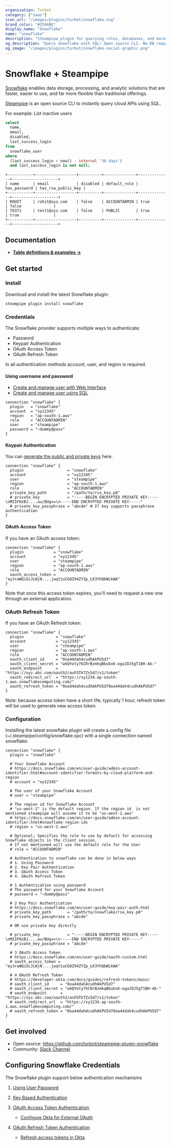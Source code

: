 ```yaml
---
organization: Turbot
category: ["saas"]
icon_url: "/images/plugins/turbot/snowflake.svg"
brand_color: "#2596BE"
display_name: "Snowflake"
name: "snowflake"
description: "Steampipe plugin for querying roles, databases, and more from Snowflake."
og_description: "Query Snowflake with SQL! Open source CLI. No DB required."
og_image: "/images/plugins/turbot/snowflake-social-graphic.png"
---
```


# Snowflake + Steampipe

[Snowflake](https://app.snowflake.com/) enables data storage, processing, and analytic solutions that are faster, easier to use, and far more flexible than traditional offerings.

[Steampipe](https://steampipe.io) is an open source CLI to instantly query cloud APIs using SQL.

For example: List inactive users

```sql
select
  name,
  email,
  disabled,
  last_success_login
from
  snowflake_user
where
  (last_success_login > now() - interval '30 days')
  and last_success_login is not null;
```

```
+-----------+------------------+----------+--------------+--------------+--------------------+
| name      | email            | disabled | default_role | has_password | has_rsa_public_key |
+-----------+------------------+----------+--------------+--------------+--------------------+
| ROHIT     | rohit@xyz.com    | false    | ACCOUNTADMIN | true         | false              |
| TEST1     | test1@xyz.com    | false    | PUBLIC       | true         | true               |
+-----------+------------------+----------+--------------+--------------+--------------------+
```

## Documentation

- **[Table definitions & examples →](/plugins/turbot/snowflake/tables)**

## Get started

### Install

Download and install the latest Snowflake plugin:

```bash
steampipe plugin install snowflake
```

### Credentials

The Snowflake provider supports multiple ways to authenticate:

- Password
- Keypair Authentication
- OAuth Access Token
- OAuth Refresh Token

In all authentication methods account, user, and region is required.

#### Using username and password

- [Create and manage user with Web Interface](https://docs.snowflake.com/en/user-guide/admin-user-management.html#using-the-web-interface)
- [Create and manage user using SQL](https://docs.snowflake.com/en/user-guide/admin-user-management.html#using-sql)

```hcl
connection "snowflake" {
  plugin   = "snowflake"
  account  = "xy12345"
  region   = "ap-south-1.aws"
  role     = "ACCOUNTADMIN"
  user     = "steampipe"
  password = "~dummy@pass"
}
```

#### Keypair Authentication

You can [generate the public and private keys](https://docs.snowflake.com/en/user-guide/key-pair-auth.html) here.

```hcl
connection "snowflake" {
  plugin                   = "snowflake"
  account                  = "xy12345"
  user                     = "steampipe"
  region                   = "ap-south-1.aws"
  role                     = "ACCOUNTADMIN"
  private_key_path         = "/path/to/rsa_key.p8"
  # private_key            = "-----BEGIN ENCRYPTED PRIVATE KEY-----\nMIIFHzBJ....au/BUg==\n-----END ENCRYPTED PRIVATE KEY-----"
  # private_key_passphrase = "abcde" # If key supports passphrase authentication
}

```

#### OAuth Access Token

If you have an OAuth access token:

```hcl
connection "snowflake" {
  plugin             = "snowflake"
  account            = "xy12345"
  user               = "steampipe"
  region             = "ap-south-1.aws"
  role               = "ACCOUNTADMIN"
  oauth_access_token = "eyJraWQiOiJLWjN....jwqt1uCG8Z94ZYZp_LK3YhQbWLkWA"
}
```

Note that once this access token expires, you'll need to request a new one through an external application.

### OAuth Refresh Token

If you have an OAuth Refresh token:

```hcl
connection "snowflake" {
  plugin              = "snowflake"
  account             = "xy12345"
  user                = "steampipe"
  region              = "ap-south-1.aws"
  role                = "ACCOUNTADMIN"
  oauth_client_id     = "0oa44dah4cudhAkPU5d7"
  oauth_client_secret = "wkQYoty7kCRrBzmkqBbubxK-egaJDJ5gT1BH-4b-"
  oauth_endpoint      = "https://xyz.abc.com/oauth2/auFGTkTZs5d7/v1/token"
  oauth_redirect_url  = "https://xy1234.ap-south-1.aws.snowflakecomputing.com/"
  oauth_refresh_token = "0oa44dah4cudhAkPU5d70oa44dah4cudhAkPU5d7"
}
```

Note: because access token have a short life; typically 1 hour, refresh token will be used to generate new access token.

### Configuration

Installing the latest snowflake plugin will create a config file (~/.steampipe/config/snowflake.spc) with a single connection named snowflake:

```hcl
connection "snowflake" {
  plugin = "snowflake"

  # Your Snowflake Account
  # https://docs.snowflake.com/en/user-guide/admin-account-identifier.html#account-identifier-formats-by-cloud-platform-and-region
  # account = "xy12345"

  # The user of your Snowflake Account
  # user = "steampipe"

  # The region id for Snowflake Account
  # "us-west-2" is the default region. If the region id  is not mentioned steampipe will assume it to be "us-west-2.aws"
  # https://docs.snowflake.com/en/user-guide/admin-account-identifier.html#snowflake-region-ids
  # region = "us-west-2.aws"

  # Optional; Specifies the role to use by default for accessing Snowflake objects in the client session.
  # If not mentioned will use the default role for the User
  # role = "ACCOUNTADMIN"

  # Authentication to snowflake can be done in below ways
  # 1. Using Password
  # 2. Key Pair Authentication
  # 3. OAuth Access Token
  # 4. OAuth Refresh Token

  # 1 Authentication using password
  # The password for your Snowflake Account
  # password = "~dummy@pass"

  # 2 Key Pair Authentication
  # https://docs.snowflake.com/en/user-guide/key-pair-auth.html
  # private_key_path       = "/path/to/snowflake/rsa_key.p8"
  # private_key_passphrase = "abcde"

  # OR use private key directly

  # private_key            = "-----BEGIN ENCRYPTED PRIVATE KEY-----\nMIIFHzBJ....au/BUg==\n-----END ENCRYPTED PRIVATE KEY-----"
  # private_key_passphrase = "abcde"

  # 3 OAuth Access Token
  # https://docs.snowflake.com/en/user-guide/oauth-custom.html
  # oauth_access_token = "eyJraWQiOiJLWjN....jwqt1uCG8Z94ZYZp_LK3YhQbWLkWA"

  # 4 OAuth Refresh Token
  # https://developer.okta.com/docs/guides/refresh-tokens/main/
  # oauth_client_id     = "0oa44dah4cudhAkPU5d7"
  # oauth_client_secret = "wkQYoty7kCRrBzmkqBbubxK-egaJDJ5gT1BH-4b-"
  # oauth_endpoint      = "https://xyz.abc.com/oauth2/auFGTkTZs5d7/v1/token"
  # oauth_redirect_url  = "https://xy1234.ap-south-1.aws.snowflakecomputing.com/"
  # oauth_refresh_token = "0oa44dah4cudhAkPU5d70oa44dah4cudhAkPU5d7"
}
```

## Get involved

- Open source: https://github.com/turbot/steampipe-plugin-snowflake
- Community: [Slack Channel](https://steampipe.io/community/join)

## Configuring Snowflake Credentials

The Snowflake plugin support below authentication mechanisms

1. [Using User Password](https://docs.snowflake.com/en/user-guide/admin-user-management.html#using-the-web-interface)
2. [Key Based Authentication](https://docs.snowflake.com/en/user-guide/key-pair-auth.html)
3. [OAuth Access Token Authentication](https://docs.snowflake.com/en/user-guide/oauth-custom.html).

   - [Configure Okta for External OAuth](https://docs.snowflake.com/en/user-guide/oauth-okta.html#label-ext-oauth-integration-okta)

4. [OAuth Refresh Token Authentication](https://docs.snowflake.com/en/user-guide/oauth-custom.html)

   - [Refresh access tokens in Okta](https://developer.okta.com/docs/guides/refresh-tokens/main/)
